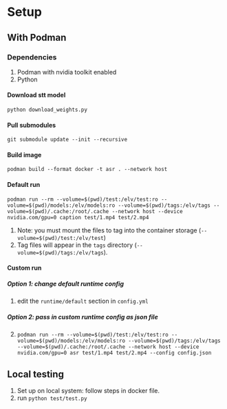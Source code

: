 # Setup

## With Podman

### Dependencies
1. Podman with nvidia toolkit enabled
2. Python

#### Download stt model
`python download_weights.py`

#### Pull submodules
`git submodule update --init --recursive`

#### Build image
`podman build --format docker -t asr . --network host`

#### Default run
`podman run --rm --volume=$(pwd)/test:/elv/test:ro --volume=$(pwd)/models:/elv/models:ro --volume=$(pwd)/tags:/elv/tags --volume=$(pwd)/.cache:/root/.cache --network host --device nvidia.com/gpu=0 caption test/1.mp4 test/2.mp4`

1. Note: you must mount the files to tag into the container storage (`--volume=$(pwd)/test:/elv/test`)
2. Tag files will appear in the `tags` directory (`--volume=$(pwd)/tags:/elv/tags`). 

#### Custom run

##### Option 1: change default runtime config
1. edit the `runtime/default` section in `config.yml`

##### Option 2: pass in custom runtime config as json file
2. `podman run --rm --volume=$(pwd)/test:/elv/test:ro --volume=$(pwd)/models:/elv/models:ro --volume=$(pwd)/tags:/elv/tags --volume=$(pwd)/.cache:/root/.cache --network host --device nvidia.com/gpu=0 asr test/1.mp4 test/2.mp4 --config config.json`

## Local testing

1. Set up on local system: follow steps in docker file. 
2. run `python test/test.py`


